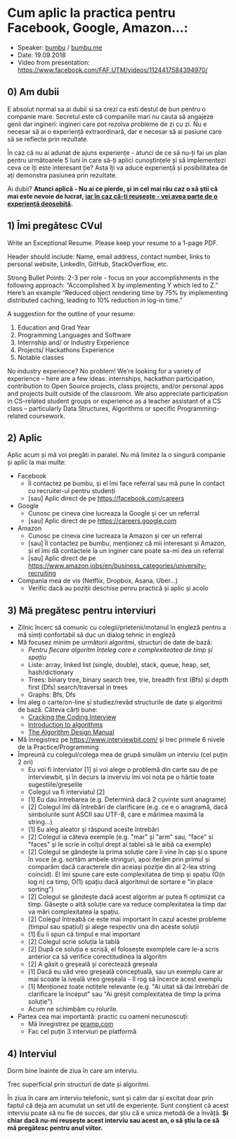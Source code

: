 # Cum aplic la practica pentru Facebook, Google, Amazon...:

- Speaker: [bumbu](https://www.fb.com/bumbu) / [bumbu.me](https://bumbu.me)
- Date: 19.09.2018
- Video from presentation: https://www.facebook.com/FAF.UTM/videos/1124417584394970/

## 0) Am dubii

E absolut normal sa ai dubii si sa crezi ca esti destul de bun pentru o companie mare. Secretul este că companiile mari nu cauta să angajeze genii dar ingineri: ingineri care pot rezolva probleme de zi cu zi. Nu e necesar să ai o experiență extraordinară, dar e necesar să ai pasiune care să se reflecte prin rezultate. 

În caz că nu ai adunat de ajuns experiențe - atunci de ce să nu-ți fai un plan pentru următoarele 5 luni în care să-ți aplici cunoștințele și să implementezi ceva ce îți este interesant ție? Asta îți va aduce experiență și posibilitatea de ați demonstra pasiunea prin rezultate.

Ai dubii? **Atunci aplică - Nu ai ce pierde, și in cel mai rău caz o să știi că mai este nevoie de lucrat, [iar în caz că-ți reușește - vei avea parte de o experiență deosebită](https://www.facebook.com/careers/students-and-grads/).**

## 1) Îmi pregătesc CVul

Write an Exceptional Resume. Please keep your resume to a 1-page PDF.

Header should include: Name, email address, contact number, links to personal website, LinkedIn, GitHub, StackOverflow, etc.

Strong Bullet Points: 2-3 per role - focus on your accomplishments in the following approach: “Accomplished X by implementing Y which led to Z.” Here’s an example “Reduced object rendering time by 75% by implementing distributed caching, leading to 10% reduction in log-in time.”

A suggestion for the outline of your resume: 
1. Education and Grad Year
2. Programming Languages and Software
3. Internship and/ or Industry Experience
4. Projects/ Hackathons Experience
5. Notable classes

No industry experience? No problem! We’re looking for a variety of experience – here are a few ideas: internships, hackathon participation, contribution to Open Source projects, class projects, and/or personal apps and projects built outside of the classroom. We also appreciate participation in CS-related student groups or experience as a teacher assistant of a CS class – particularly Data Structures, Algorithms or specific Programming-related coursework.

## 2) Aplic

Aplic acum și mă voi pregăti in paralel. Nu mă limitez la o singură companie și aplic la mai multe:
* Facebook
  * Îl contactez pe bumbu, și el îmi face referral sau mă pune în contact cu recruiter-ul pentru studenți
  * [sau] Aplic direct de pe https://facebook.com/careers
* Google
  * Cunosc pe cineva cine lucreaza la Google și cer un referral
  * [sau] Aplic direct de pe https://careers.google.com
* Amazon
  * Cunosc pe cineva cine lucreaza la Amazon și cer un referral
  * [sau] Îl contactez pe bumbu, menționez că mii interesant și Amazon, și el îmi dă contactele la un inginer care poate sa-mi dea un referral
  * [sau] Aplic direct de pe https://www.amazon.jobs/en/business_categories/university-recruiting
* Compania mea de vis (Netflix, Dropbox, Asana, Uber...)
  * Verific dacă au poziții deschise penru practică și aplic și acolo


## 3) Mă pregătesc pentru interviuri

* Zilnic încerc să comunic cu colegii/prietenii/motanul în engleză pentru a mă simți confortabil să duc un dialog tehnic in engleză
* Mă focusez minim pe următorii algoritmi, structuri de date de bază:
  * _Pentru fiecare algoritm înțeleg care e complexiteatea de timp și spațiu_
  * Liste: array, linked list (single, double), stack, queue, heap, set, hash/dictionary
  * Trees: binary tree, binary search tree, trie, breadth first (Bfs) și depth first (Dfs) search/traversal in trees
  * Graphs: Bfs, Dfs
* Îmi aleg o carte/on-line și studiez/revăd structurile de date și algoritmii de bază. Câteva cărți bune:
  * [Cracking the Coding Interview](http://amzn.to/2y5W5qV)
  * [Introduction to algorithms](http://amzn.to/2h7i1hW)
  * [The Algorithm Design Manual](http://amzn.to/2y6ueaa)
* Mă înregistrez pe https://www.interviewbit.com/ și trec primele 6 nivele de la Practice/Programming
* Împreună cu colegul/colega mea de grupă simulăm un interviu (cel puțin 2 ori)
  * Eu voi fi interviator [1] și voi alege o problemă din carte sau de pe interviewbit, și în decurs la inverviu îmi voi nota pe o hârtie toate sugestiile/greșelile
  * Colegul va fi interviatul [2]
  * [1] Eu dau întrebarea (e.g. Determină dacă 2 cuvinte sunt anagrame)
  * [2] Colegul îmi dă întrebări de clarificare (e.g. ce e o anagramă, dacă simbolurile sunt ASCII sau UTF-8, care e mărimea maximă la string...)
  * [1] Eu aleg aleator și răspund aceste întrebări
  * [2] Colegul ia câteva exemple (e.g. "mar" și "arm" sau, "face" si "faces" și le scrie in colțul drept al tablei să le aibă ca exemple)
  * [2] Colegul se gândește la prima soluție care îi vine în cap și o spune în voce (e.g. sortăm ambele stringuri, apoi iterăm prin primul și comparăm dacă caracterele din aceiași poziție din al 2-lea string coincid). El îmi spune care este complexitatea de timp și spațiu (O(n log n) ca timp, O(1) spațiu dacă algoritmul de sortare e "in place sorting")
  * [2] Colegul se gândește dacă acest algoritm ar putea fi optimizat ca timp. Găsește o altă soluție care va reduce complexitatea la timp dar va mări complexitatea la spațiu. 
  * [2] Colegul întreabă ce este mai important în cazul acestei probleme (timpul sau spațiul) și alege respectiv una din aceste soluții
  * [1] Eu îi spun că timpul e mai important
  * [2] Colegul scrie soluția la tablă
  * [2] După ce soluția e scrisă, el folosește exemplele care le-a scris anterior ca să verifice corectitudinea la algoritm
  * [2] A găsit o greșeală și corectează greșeala
  * [1] Dacă eu văd vreo greșeală conceptuală, sau un exemplu care ar mai scoate la iveală vreo greșeala - îl rog să încerce acest exemplu
  * [1] Menționez toate notițele relevante (e.g. "Ai uitat să dai întrebări de clarificare la început" sau "Ai greșit complexitatea de timp la prima soluție")
  * Acum ne schimbăm cu rolurile.
* Partea cea mai importantă: practic cu oameni necunoscuți:
  * Mă înregistrez pe [pramp.com](https://www.pramp.com/)
  * Fac cel puțin 3 interviuri pe platformă

## 4) Interviul

Dorm bine înainte de ziua în care am interviu. 

Trec superficial prin structuri de date și algoritmi. 

În ziua în care am interviu telefonic, sunt și calm dar și excitat doar prin faptul că deja am acumulat un set util de experiențe. Sunt conștient că acest interviu poate să nu fie de succes, dar știu că e unica metodă de a învăță. 
**Și chiar dacă nu-mi reușește acest interviu sau acest an, o să știu la ce să mă pregătesc pentru anul viitor.**
